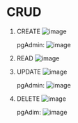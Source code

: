 
CRUD
===========
1. CREATE
   ![image](https://github.com/user-attachments/assets/d39f742d-30cc-49a0-a677-88701f27d636)
   
   pgAdmin:
   ![image](https://github.com/user-attachments/assets/fed056ae-5498-43c6-98b5-05da66789d78)
   
2. READ
   ![image](https://github.com/user-attachments/assets/d1d5343d-98e5-4405-9e92-07a652a6b70b)

3. UPDATE
   ![image](https://github.com/user-attachments/assets/3504cb30-9501-4567-a103-91dc302e12ce)
   
   pgAdmin:
   ![image](https://github.com/user-attachments/assets/03cd9cc7-26e4-4bd6-be14-db5334efcc87)

4. DELETE
   ![image](https://github.com/user-attachments/assets/f4fcacbf-230f-4411-a20b-f49eea36e557)

   pgAdim:
   ![image](https://github.com/user-attachments/assets/360b9203-fdc7-41d1-9e45-5763eb68b0ce)




   
